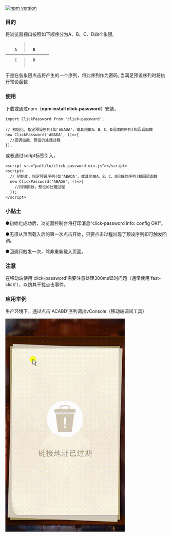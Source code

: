 [![npm version](https://badge.fury.io/js/click-password.svg)](https://badge.fury.io/js/click-password)

### 目的
将浏览器视口按照如下顺序分为A、B、C、D四个象限,

```
        │
    A   │   B
───────────────────
    C   │   D
        │
```

于是在各象限点击将产生的一个序列，将此序列作为密码, 当满足预设序列时将执行预设函数

### 使用

下载或通过npm（__npm install click-password__）安装，
```
import ClickPassword from 'click-password';

// 初始化，指定预设序列(如'ABADA'，或其他由A、B、C、D组成的序列)和回调函数
new ClickPassword('ABADA', ()=>{
  //回调函数，预设的处理过程
});
```
或者通过script标签引入，
```
<script src="path/to/click-password.min.js"></script>
<script>
  // 初始化，指定预设序列(如'ABADA'，或其他由A、B、C、D组成的序列)和回调函数
  new ClickPassword('ABADA', ()=>{
    //回调函数，预设的处理过程
  });
</script>
```

### 小贴士
●初始化成功后，浏览器控制台将打印消息“click-password info: config OK!”。

●无须从页面载入后的第一次点击开始，只要点击过程出现了预设序列即可触发回调。

●回调只触发一次，除非重新载入页面。

### 注意
在移动端使用'click-password'需要注意处理300ms延时问题（通常使用'fast-click'），以防其干扰点击事件。

### 应用举例
生产环境下，通过点击'ACABD'序列调出vConsole（移动端调试工具）

![](https://raw.githubusercontent.com/congzhou09/click-password/HEAD/snapshot/trigger_vconsole.gif)
